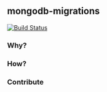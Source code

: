 ## mongodb-migrations
[![Build Status](https://travis-ci.com/sakulstra/mongo-migration.svg?branch=master)](https://travis-ci.com/sakulstra/mongo-migration)

### Why?

### How?

### Contribute